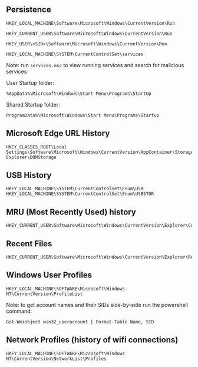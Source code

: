 ## Persistence
```
HKEY_LOCAL_MACHINE\Software\Microsoft\Windows\CurrentVersion\Run
```
```
HKEY_CURRENT_USER\Software\Microsoft\Windows\CurrentVersion\Run
```
```
HKEY_USER\<SID>\Software\Microsoft\Windows\CurrentVersion\Run
```
```
HKEY_LOCAL_MACHINE\SYSTEM\CurrentControlSet\services
```
Note: run `services.msc` to view running services and search for malicious services

User Startup folder:
```
%AppData%\Microsoft\Windows\Start Menu\Programs\StartUp
```
Shared Startup folder: 
```
ProgramData%\Microsoft\Windows\Start Menu\Programs\Startup
```

## Microsoft Edge URL History
```
HKEY_CLASSES_ROOT\Local Settings\Software\Microsoft\Windows\CurrentVersion\AppContainer\Storage\microsoft.microsoftedge_8wekyb3d8bbwe\Children\001\Internet Explorer\DOMStorage
```

## USB History
```
HKEY_LOCAL_MACHINE\SYSTEM\CurrentControlSet\Enum\USB
HKEY_LOCAL_MACHINE\SYSTEM\CurrentControlSet\Enum\USBSTOR
```
## MRU (Most Recently Used) history
```
HKEY_CURRENT_USER\Software\Microsoft\Windows\CurrentVersion\Explorer\ComDlg32\OpenSavePidlMRU
```

## Recent Files
```
HKEY_CURRENT_USER\Software\Microsoft\Windows\CurrentVersion\Explorer\RecentDocs
```

## Windows User Profiles
```
HKEY_LOCAL_MACHINE\SOFTWARE\Microsoft\Windows NT\CurrentVersion\ProfileList
```
Note: to get account names and their SIDs side-by-side run the powershell command:

`Get-Wmiobject win32_useraccount | Format-Table Name, SID`


## Network Profiles (history of wifi connections)
```
HKEY_LOCAL_MACHINE\SOFTWARE\Microsoft\Windows NT\CurrentVersion\NetworkList\Profiles
```
